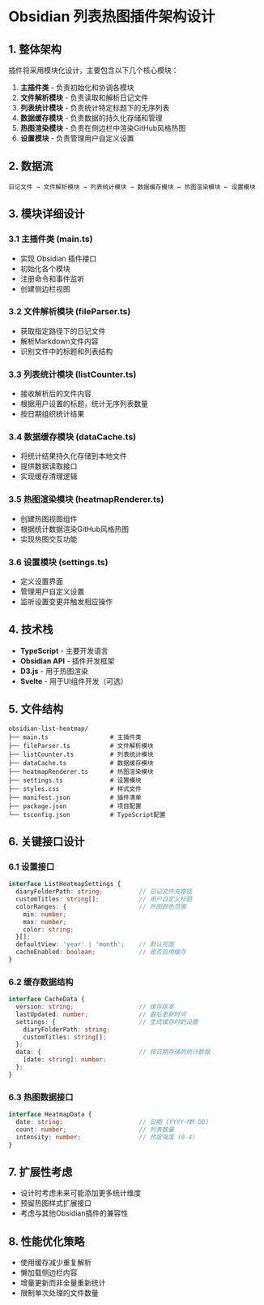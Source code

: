 # Obsidian 列表热图插件架构设计

## 1. 整体架构

插件将采用模块化设计，主要包含以下几个核心模块：

1. **主插件类** - 负责初始化和协调各模块
2. **文件解析模块** - 负责读取和解析日记文件
3. **列表统计模块** - 负责统计特定标题下的无序列表
4. **数据缓存模块** - 负责数据的持久化存储和管理
5. **热图渲染模块** - 负责在侧边栏中渲染GitHub风格热图
6. **设置模块** - 负责管理用户自定义设置

## 2. 数据流

```
日记文件 → 文件解析模块 → 列表统计模块 → 数据缓存模块 ↔ 热图渲染模块 ← 设置模块
```

## 3. 模块详细设计

### 3.1 主插件类 (main.ts)

- 实现 Obsidian 插件接口
- 初始化各个模块
- 注册命令和事件监听
- 创建侧边栏视图

### 3.2 文件解析模块 (fileParser.ts)

- 获取指定路径下的日记文件
- 解析Markdown文件内容
- 识别文件中的标题和列表结构

### 3.3 列表统计模块 (listCounter.ts)

- 接收解析后的文件内容
- 根据用户设置的标题，统计无序列表数量
- 按日期组织统计结果

### 3.4 数据缓存模块 (dataCache.ts)

- 将统计结果持久化存储到本地文件
- 提供数据读取接口
- 实现缓存清理逻辑

### 3.5 热图渲染模块 (heatmapRenderer.ts)

- 创建热图视图组件
- 根据统计数据渲染GitHub风格热图
- 实现热图交互功能

### 3.6 设置模块 (settings.ts)

- 定义设置界面
- 管理用户自定义设置
- 监听设置变更并触发相应操作

## 4. 技术栈

- **TypeScript** - 主要开发语言
- **Obsidian API** - 插件开发框架
- **D3.js** - 用于热图渲染
- **Svelte** - 用于UI组件开发（可选）

## 5. 文件结构

```
obsidian-list-heatmap/
├── main.ts                 # 主插件类
├── fileParser.ts           # 文件解析模块
├── listCounter.ts          # 列表统计模块
├── dataCache.ts            # 数据缓存模块
├── heatmapRenderer.ts      # 热图渲染模块
├── settings.ts             # 设置模块
├── styles.css              # 样式文件
├── manifest.json           # 插件清单
├── package.json            # 项目配置
└── tsconfig.json           # TypeScript配置
```

## 6. 关键接口设计

### 6.1 设置接口

```typescript
interface ListHeatmapSettings {
  diaryFolderPath: string;          // 日记文件夹路径
  customTitles: string[];           // 用户自定义标题
  colorRanges: {                    // 热图颜色范围
    min: number;
    max: number;
    color: string;
  }[];
  defaultView: 'year' | 'month';    // 默认视图
  cacheEnabled: boolean;            // 是否启用缓存
}
```

### 6.2 缓存数据结构

```typescript
interface CacheData {
  version: string;                  // 缓存版本
  lastUpdated: number;              // 最后更新时间
  settings: {                       // 生成缓存时的设置
    diaryFolderPath: string;
    customTitles: string[];
  };
  data: {                           // 按日期存储的统计数据
    [date: string]: number;
  };
}
```

### 6.3 热图数据接口

```typescript
interface HeatmapData {
  date: string;                     // 日期 (YYYY-MM-DD)
  count: number;                    // 列表数量
  intensity: number;                // 热度强度 (0-4)
}
```

## 7. 扩展性考虑

- 设计时考虑未来可能添加更多统计维度
- 预留热图样式扩展接口
- 考虑与其他Obsidian插件的兼容性

## 8. 性能优化策略

- 使用缓存减少重复解析
- 懒加载侧边栏内容
- 增量更新而非全量重新统计
- 限制单次处理的文件数量
